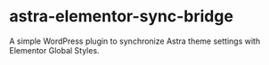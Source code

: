 # astra-elementor-sync-bridge
A simple WordPress plugin to synchronize Astra theme settings with Elementor Global Styles.
